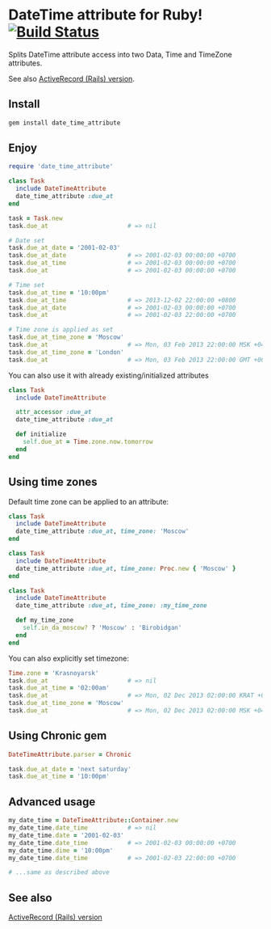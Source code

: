 # DateTime attribute for Ruby! [![Build Status](https://travis-ci.org/einzige/date_time_attribute.png?branch=master)](https://travis-ci.org/einzige/date_time_attribute)

Splits DateTime attribute access into two Data, Time and TimeZone attributes.

See also [ActiveRecord (Rails) version](https://github.com/einzige/date_time_attribute_rails).

## Install

```bash
gem install date_time_attribute
```

## Enjoy

```ruby
require 'date_time_attribute'

class Task
  include DateTimeAttribute
  date_time_attribute :due_at
end

task = Task.new
task.due_at                      # => nil

# Date set
task.due_at_date = '2001-02-03'
task.due_at_date                 # => 2001-02-03 00:00:00 +0700
task.due_at_time                 # => 2001-02-03 00:00:00 +0700
task.due_at                      # => 2001-02-03 00:00:00 +0700

# Time set
task.due_at_time = '10:00pm'
task.due_at_time                 # => 2013-12-02 22:00:00 +0800
task.due_at_date                 # => 2001-02-03 00:00:00 +0700
task.due_at                      # => 2001-02-03 22:00:00 +0700

# Time zone is applied as set
task.due_at_time_zone = 'Moscow'
task.due_at                      # => Mon, 03 Feb 2013 22:00:00 MSK +04:00
task.due_at_time_zone = 'London'
task.due_at                      # => Mon, 03 Feb 2013 22:00:00 GMT +00:00
```

You can also use it with already existing/initialized attributes

```ruby
class Task
  include DateTimeAttribute

  attr_accessor :due_at
  date_time_attribute :due_at

  def initialize
    self.due_at = Time.zone.now.tomorrow
  end
end
```

## Using time zones

Default time zone can be applied to an attribute:

```ruby
class Task
  include DateTimeAttribute
  date_time_attribute :due_at, time_zone: 'Moscow'
end
```

```ruby
class Task
  include DateTimeAttribute
  date_time_attribute :due_at, time_zone: Proc.new { 'Moscow' }
end
```

```ruby
class Task
  include DateTimeAttribute
  date_time_attribute :due_at, time_zone: :my_time_zone

  def my_time_zone
    self.in_da_moscow? ? 'Moscow' : 'Birobidgan'
  end
end
```

You can also explicitly set timezone:

```ruby
Time.zone = 'Krasnoyarsk'
task.due_at                      # => nil
task.due_at_time = '02:00am'
task.due_at                      # => Mon, 02 Dec 2013 02:00:00 KRAT +08:00
task.due_at_time_zone = 'Moscow'
task.due_at                      # => Mon, 02 Dec 2013 02:00:00 MSK +04:00
```

## Using Chronic gem

```ruby
DateTimeAttribute.parser = Chronic

task.due_at_date = 'next saturday'
task.due_at_time = '10:00pm'
```

## Advanced usage

```ruby
my_date_time = DateTimeAttribute::Container.new
my_date_time.date_time           # => nil
my_date_time.date = '2001-02-03'
my_date_time.date_time           # => 2001-02-03 00:00:00 +0700
my_date_time.dime = '10:00pm'
my_date_time.date_time           # => 2001-02-03 22:00:00 +0700

# ...same as described above
```

## See also

[ActiveRecord (Rails) version](https://github.com/einzige/date_time_attribute_rails)
